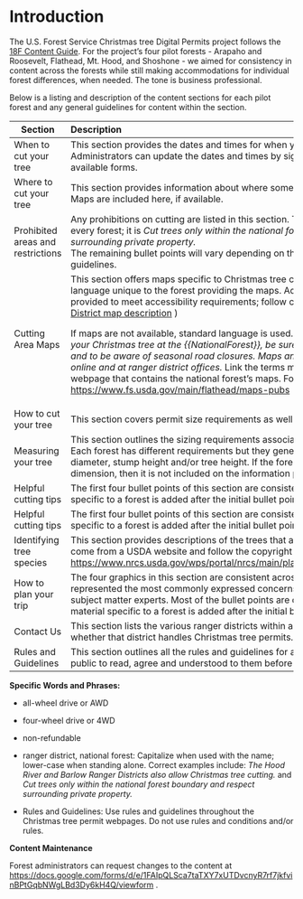 # Introduction

The U.S. Forest Service Christmas tree Digital Permits project follows the [18F Content Guide](https://content-guide.18f.gov/ ). For the project’s four pilot forests - Arapaho and Roosevelt, Flathead, Mt. Hood, and Shoshone - we aimed for consistency in content across the forests while still making accommodations for individual forest differences, when needed. The tone is business professional.

Below is a listing and description of the content sections for each pilot forest and any general guidelines for content within the section.

| Section                          | Description   |
| -------------                    |:-------------|
| When to cut your tree              | This section provides the dates and times for when you can cut your permit. Administrators can update the dates and times by signing in as an Admin and using the available forms. |
| Where to cut your tree            | This section provides information about where someone can and cannot cut down a tree. Maps are included here, if available.     |
| Prohibited areas and restrictions | Any prohibitions on cutting are listed in this section. The first bullet point is the same for every forest; it is *Cut trees only within the national forest boundary and respect surrounding private property.* <br>The remaining bullet points will vary depending on the individual forest’s rules and guidelines.
| Cutting Area Maps             | This section offers maps specific to Christmas tree cutting, if available, along with language unique to the forest providing the maps. Additionally, detailed alt-text must be provided to meet accessibility requirements; follow current example ([Sulphur Ranger District map description](/christmas-trees/forests/arp/maps/sulphur)  ) <p>If maps are not available, standard language is used. That language is:_When searching for your Christmas tree at the {{NationalForest}}, be sure to use designated motorized roads and to be aware of seasonal road closures. Maps and travel publications are available online and at ranger district offices._ Link the terms map and travel publications to the webpage that contains the national forest’s maps. For example: https://www.fs.usda.gov/main/flathead/maps-pubs
| How to cut your tree          | This section covers permit size requirements as well as tips for cutting your tree.      |
| Measuring your tree        | This section outlines the sizing requirements associated with cutting a Christmas tree. Each forest has different requirements but they generally use a combination of  stump diameter, stump height and/or tree height. If the forest does not use a particular dimension, then it is not included on the information page.    |
| Helpful cutting tips          | The first four bullet points of this section are consistent across all the pilot forests. Material specific to a forest is added after the initial bullet points.|
| Helpful cutting tips          | The first four bullet points of this section are consistent across all the pilot forests. Material specific to a forest is added after the initial bullet points.|
| Identifying tree species         | This section provides descriptions of the trees that are available. Images listed here must come from a USDA website and follow the copyright guidelines here https://www.nrcs.usda.gov/wps/portal/nrcs/main/plantmaterials/technical/cp/photo/terms/  |
| How to plan your trip         | The four graphics in this section are consistent across all forests and were chosen as they represented the most commonly expressed concerns from law enforcement officers and subject matter experts. Most of the bullet points are consistent across all pilot forests; material specific to a forest is added after the initial bullet points.  |
| Contact Us       | This section lists the various ranger districts within a forest, with the focus on how and whether that district handles Christmas tree permits. |
| Rules and Guidelines   | This section outlines all the rules and guidelines for a particular forest and requires the public to read, agree and understood to them before proceeding to buy their permit. |

**Specific Words and Phrases:**

* all-wheel drive or AWD

* four-wheel drive or 4WD

* non-refundable

* ranger district, national forest: Capitalize when used with the name; lower-case when standing alone. Correct examples include: _The Hood River and Barlow Ranger Districts also allow Christmas tree cutting._ and _Cut trees only within the national forest boundary and respect surrounding private property._

* Rules and Guidelines: Use rules and guidelines throughout the Christmas tree permit webpages. Do not use rules and conditions and/or rules.

**Content Maintenance**

Forest administrators can request changes to the content at https://docs.google.com/forms/d/e/1FAIpQLSca7taTXY7xUTDvcnyR7rf7jkfvinBPtGqbNWgLBd3Dy6kH4Q/viewform .
